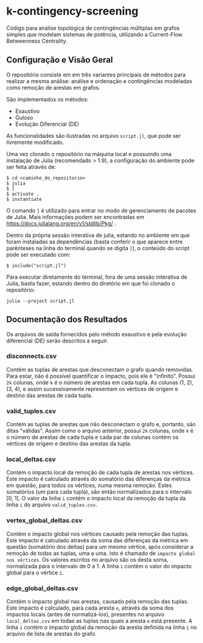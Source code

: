 # k-contingency-screening

Código para análise topológica de contingências múltiplas em grafos simples que modelam sistemas de potência, utilizando a Current-Flow Betweenness Centrality.


## Configuração e Visão Geral

O repositório consiste em em três variantes principais de métodos para realizar a mesma análise: análise e ordenação e contingências modeladas como remoção de arestas em grafos.

São implementados os métodos:

- Exaustivo
- Guloso
- Evolução Diferencial (DE)

As funcionalidades são ilustradas no arquivo `script.jl`, que pode ser livremente modificado.

Uma vez clonado o repositório na máquina local e possuindo uma instalação de Julia (recomendado > 1.9), a configuração do ambiente pode ser feita através de:

```
$ cd <caminho_do_repositorio>
$ julia
$ ]
$ activate .
$ instantiate
```

O comando `]` é utilizado para entrar no modo de gerenciamento de pacotes de Julia. Mais informações podem ser encontradas em https://docs.julialang.org/en/v1/stdlib/Pkg/ .

Dentro da própria sessão interativa de julia, estando no ambiente em que foram instaladas as dependências (basta conferir o que aparece entre parênteses na linha do terminal quando se digita `]`), o conteúdo do script pode ser executado com:

```
$ include("script.jl")
```

Para executar diretamente do terminal, fora de uma sessão interativa de Julia, basta fazer, estando dentro do diretório em que foi clonado o repositório:

```
julia --project script.jl
```

## Documentação dos Resultados

Os arquivos de saída fornecidos pelo método exaustivo e pela evolução diferencial (DE) serão descritos a seguir.

### disconnects.csv

Contém as tuplas de arestas que desconectam o grafo quando removidas. Para estar, não é possível quantificar o impacto, pois ele é "infinito".
Possui `2k` colunas, onde `k` é o número de arestas em cada tupla. As colunas (1, 2), (3, 4), e assim sucessivamente representam os vértices de origem e destino das arestas de cada tupla.

### valid_tuples.csv

Contém as tuplas de arestas que não desconectam o grafo e, portanto, são ditas "válidas". Assim como o arquivo anterior, possui `2k` colunas, onde `k` é o número de arestas de cada tupla e cada par de colunas contém os vértices de origem e destino das arestas da tupla.

### local_deltas.csv

Contém o impacto local da remoção de cada tupla de arestas nos vértices. Este impacto é calculado através do somatório das diferenças da métrica em questão, para todos os vértices, numa mesma remoção. Estes somatórios (um para cada tupla), são então normalizados para o intervalo [0, 1]. O valor da linha `i` contém o impacto local da remoção da tupla da linha `i` do arquivo `valid_tuples.csv`.

### vertex_global_deltas.csv

Contém o impacto global nos vértices causado pela remoção das tuplas. Este impacto é calculado através da soma das diferenças da métrica em questão (somatório dos deltas) para um mesmo vértice, após considerar a remoção de todas as tuplas, uma a uma. Isto é chamado de `impacto global nos vértices`. Os valores escritos no arquivo são os desta soma, normalizada para o intervalo de 0 a 1. A linha `i` contém o valor do impacto global para o vértice `i`.

### edge_global_deltas.csv

Contém o impacto global nas arestas, causado pela remoção das tuplas. Este impacto é calculado, para cada aresta `e`, através da soma dos impactos locais (antes de normalizá-los), presentes no arquivo `local_deltas.csv` em todas as tuplas nas quais a aresta `e` está presente. A linha `i` contém o impacto global da remoção da aresta definida na linha `i` no arquivo de lista de arestas do grafo.
